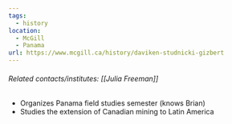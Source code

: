 ```yaml
---
tags:
  - history
location:
  - McGill
  - Panama
url: https://www.mcgill.ca/history/daviken-studnicki-gizbert
---
```

###### Related contacts/institutes: [[Julia Freeman]]

- Organizes Panama field studies semester (knows Brian)
- Studies the extension of Canadian mining to Latin America